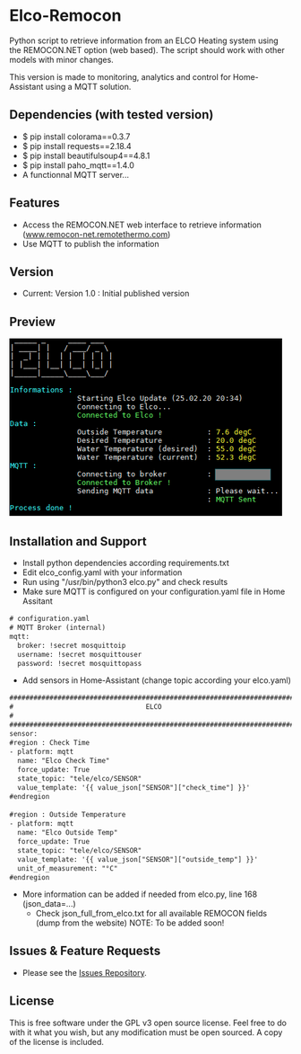 # Elco-Remocon
Python script to retrieve information from an ELCO Heating system using the REMOCON.NET option (web based).
The script should work with other models with minor changes.

This version is made to monitoring, analytics and control for Home-Assistant using a MQTT solution.

## Dependencies (with tested version)
* $ pip install colorama==0.3.7
* $ pip install requests==2.18.4
* $ pip install beautifulsoup4==4.8.1
* $ pip install paho_mqtt==1.4.0
* A functionnal MQTT server...

## Features

* Access the REMOCON.NET web interface to retrieve information (www.remocon-net.remotethermo.com)
* Use MQTT to publish the information

## Version
* Current: Version 1.0 : Initial published version

## Preview

![Script display](https://github.com/MoBOatGVA/Elco-Remocon/blob/master/elco_display.png)

## Installation and Support

* Install python dependencies according requirements.txt
* Edit elco_config.yaml with your information
* Run using "/usr/bin/python3 elco.py" and check results
* Make sure MQTT is configured on your configuration.yaml file in Home Assitant
```
# configuration.yaml
# MQTT Broker (internal)
mqtt:
  broker: !secret mosquittoip
  username: !secret mosquittouser
  password: !secret mosquittopass
```
* Add sensors in Home-Assistant (change topic according your elco.yaml)
```
#########################################################################
#                                 ELCO                                  #
#########################################################################
sensor:
#region : Check Time
- platform: mqtt
  name: "Elco Check Time"
  force_update: True
  state_topic: "tele/elco/SENSOR"
  value_template: '{{ value_json["SENSOR"]["check_time"] }}'
#endregion

#region : Outside Temperature
- platform: mqtt
  name: "Elco Outside Temp"
  force_update: True
  state_topic: "tele/elco/SENSOR"
  value_template: '{{ value_json["SENSOR"]["outside_temp"] }}'
  unit_of_measurement: "°C"
#endregion
```
* More information can be added if needed from elco.py, line 168 (json_data=...)
  - Check json_full_from_elco.txt for all available REMOCON fields (dump from the website) NOTE: To be added soon!

## Issues & Feature Requests

* Please see the [Issues Repository](https://github.com/MoBOatGVA/Elco-Remocon/issues).

## License

This is free software under the GPL v3 open source license. Feel free to do with it what you wish, but any modification must be open sourced. A copy of the license is included.
